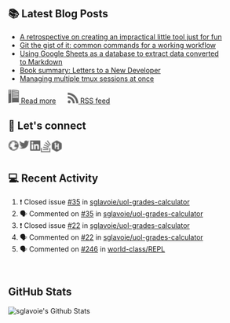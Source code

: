 ## 📚 Latest Blog Posts

<!-- BLOG-POST-LIST:START -->
- [A retrospective on creating an impractical little tool just for fun](https://www.sglavoie.com/posts/2022/09/18/a-retrospective-on-creating-an-impractical-little-tool-just-for-fun/)
- [Git the gist of it: common commands for a working workflow](https://www.sglavoie.com/posts/2022/04/03/git-the-gist-of-it-common-commands-for-a-working-workflow/)
- [Using Google Sheets as a database to extract data converted to Markdown](https://www.sglavoie.com/posts/2021/12/19/using-google-sheets-as-a-database-to-extract-data-converted-to-markdown/)
- [Book summary: Letters to a New Developer](https://www.sglavoie.com/posts/2021/11/08/book-summary-letters-to-a-new-developer/)
- [Managing multiple tmux sessions at once](https://www.sglavoie.com/posts/2021/09/19/managing-multiple-tmux-sessions-at-once/)
<!-- BLOG-POST-LIST:END -->


[<img alt="rss feed" width="22px" src="./assets/readthedocs.svg" /> Read more][website] &nbsp;&nbsp;&nbsp;&nbsp; [<img alt="rss feed" width="22px" src="./assets/rss.svg" /> RSS feed][rss]

## 🔌 Let's connect

[<img align="left" alt="sglavoie.com" width="22px" src="./assets/globe.svg" />][website]
[<img align="left" alt="sgdlavoie | Twitter" width="22px" src="./assets/twitter.svg" />][twitter]
[<img align="left" alt="sglavoie | LinkedIn" width="22px" src="./assets/linkedin.svg" />][linkedin]
[<img align="left" alt="sglavoie | Stackoverflow" width="22px" src="./assets/stackoverflow.svg" />][stackoverflow]
[<img align="left" alt="sglavoie | HackRank" width="22px" src="./assets/hackerrank.svg" />][hackerrank]

<br /><br />

## :computer: Recent Activity

<!--START_SECTION:activity-->
1. ❗️ Closed issue [#35](https://github.com/sglavoie/uol-grades-calculator/issues/35) in [sglavoie/uol-grades-calculator](https://github.com/sglavoie/uol-grades-calculator)
2. 🗣 Commented on [#35](https://github.com/sglavoie/uol-grades-calculator/issues/35) in [sglavoie/uol-grades-calculator](https://github.com/sglavoie/uol-grades-calculator)
3. ❗️ Closed issue [#22](https://github.com/sglavoie/uol-grades-calculator/issues/22) in [sglavoie/uol-grades-calculator](https://github.com/sglavoie/uol-grades-calculator)
4. 🗣 Commented on [#22](https://github.com/sglavoie/uol-grades-calculator/issues/22) in [sglavoie/uol-grades-calculator](https://github.com/sglavoie/uol-grades-calculator)
5. 🗣 Commented on [#246](https://github.com/world-class/REPL/issues/246) in [world-class/REPL](https://github.com/world-class/REPL)
<!--END_SECTION:activity-->


<br />

## GitHub Stats

<img alt="sglavoie's Github Stats" src="https://github-readme-stats.sglavoie.vercel.app/api?username=sglavoie&show_icons=true&title_color=5DC1FF&icon_color=fca311&text_color=e5e5e5&bg_color=000000" />

<br /><br />

[hackerrank]: https://www.hackerrank.com/sglavoie
[rss]: https://www.sglavoie.com/feeds/sglavoie.rss.xml
[website]: https://www.sglavoie.com
[twitter]: https://twitter.com/sgdlavoie
[linkedin]: https://www.linkedin.com/in/sglavoie
[stackoverflow]: https://stackoverflow.com/users/8787680/s%C3%A9bastien-lavoie
